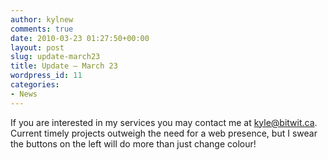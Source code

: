 ```yaml
---
author: kylnew
comments: true
date: 2010-03-23 01:27:50+00:00
layout: post
slug: update-march23
title: Update – March 23
wordpress_id: 11
categories:
- News
---
```


If you are interested in my services you may contact me at [kyle@bitwit.ca](mailto:kyle@bitwit.ca).
Current timely projects outweigh the need for a web presence, but I swear the buttons on the left will do more than just change colour!
